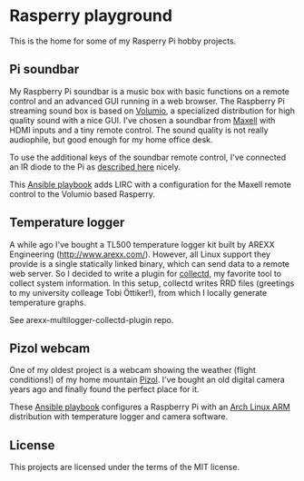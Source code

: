 Rasperry playground
===================

This is the home for some of my Rasperry Pi hobby projects.


Pi soundbar
-----------

My Raspberry Pi soundbar is a music box with basic functions on a remote control and an advanced GUI running in a web browser.
The Raspberry Pi streaming sound box is based on [Volumio](http://volumio.org/), a specialized distribution for high quality sound with a nice GUI. I've chosen a soundbar from [Maxell](http://mgb.maxell.eu/de-ch/products/maxell-digital-soundbar-tv-speaker-mxsb-252-571.aspx) with HDMI inputs and a tiny remote control. The sound quality is not really audiophile, but good enough for my home
office desk.

To use the additional keys of the soundbar remote control, I've connected an IR diode to the Pi as [described here](http://wolf-u.li/4806/verwendung-des-tsop4838-am-gpio-header-des-raspberry-pi-unter-raspbmc/) nicely.

This [Ansible playbook](ansible/raspian/volumio.yml) adds LIRC with a configuration for the Maxell remote control to the Volumio based Rasperry. 


Temperature logger
------------------

A while ago I've bought a TL500 temperature logger kit built by AREXX Engineering (http://www.arexx.com/). However, all Linux support they provide is a single statically linked binary,
which can send data to a remote web server. So I decided to write a plugin for [collectd](http://collectd.org), my favorite tool to collect system information. In this setup, collectd writes RRD files (greetings to my university colleage Tobi Öttiker!), from which I locally generate temperature graphs.

See arexx-multilogger-collectd-plugin repo.


Pizol webcam
------------

One of my oldest project is a webcam showing the weather (flight conditions!) of my home mountain [Pizol](http://pizol.com). I've bought an old digital camera years ago and finally found the perfect place for it.

These [Ansible playbook](ansible/arch/pizol.yml) configures a Raspberry Pi with an [Arch Linux ARM](http://archlinuxarm.org/platforms/armv6/raspberry-pi) distribution with temperature logger and camera software.


License
-------

This projects are licensed under the terms of the MIT license.
